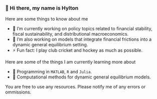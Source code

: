 ### 👋 Hi there, my name is Hylton

Here are some things to know about me

- 🔭 I’m currently working on policy topics related to financial stability, fiscal sustainability, and distributional macroeconomics.
- 🔭 I’m also working on models that integrate financial frictions into a dynamic general equilibrium setting.
- ⚡ Fun fact: I play club cricket and hockey as much as possible.

Here are some of the things I am currently learning more about

- 🌱 Programming in `MATLAB`, `R` and `Julia`.
- 🌱 Computational methods for dynamic general equilibrium models.

You are free to use any resources. Please notify me of any errors or ommissions.

<!--
**hollander03/hollander03** is a ✨ _special_ ✨ repository because its `README.md` (this file) appears on your GitHub profile.

Here are some ideas to get you started:

- 🔭 I’m currently working on ...
- 🌱 I’m currently learning ...
- 👯 I’m looking to collaborate on ...
- 🤔 I’m looking for help with ...
- 💬 Ask me about ...
- 📫 How to reach me: ...
- 😄 Pronouns: ...
- ⚡ Fun fact: ...
-->
